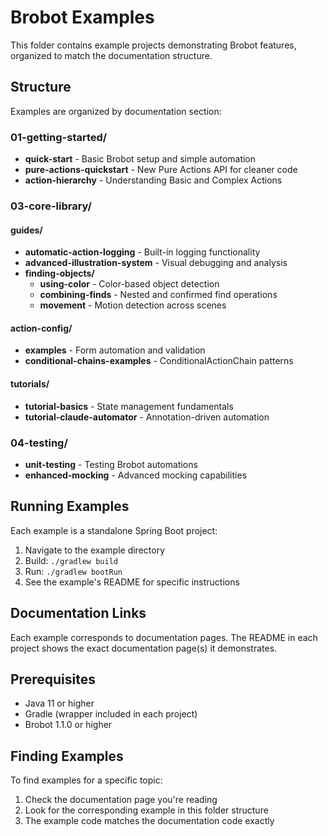 # Brobot Examples

This folder contains example projects demonstrating Brobot features, organized to match the documentation structure.

## Structure

Examples are organized by documentation section:

### 01-getting-started/
- **quick-start** - Basic Brobot setup and simple automation
- **pure-actions-quickstart** - New Pure Actions API for cleaner code
- **action-hierarchy** - Understanding Basic and Complex Actions

### 03-core-library/

#### guides/
- **automatic-action-logging** - Built-in logging functionality
- **advanced-illustration-system** - Visual debugging and analysis
- **finding-objects/**
  - **using-color** - Color-based object detection
  - **combining-finds** - Nested and confirmed find operations
  - **movement** - Motion detection across scenes

#### action-config/
- **examples** - Form automation and validation
- **conditional-chains-examples** - ConditionalActionChain patterns

#### tutorials/
- **tutorial-basics** - State management fundamentals
- **tutorial-claude-automator** - Annotation-driven automation

### 04-testing/
- **unit-testing** - Testing Brobot automations
- **enhanced-mocking** - Advanced mocking capabilities

## Running Examples

Each example is a standalone Spring Boot project:

1. Navigate to the example directory
2. Build: `./gradlew build`
3. Run: `./gradlew bootRun`
4. See the example's README for specific instructions

## Documentation Links

Each example corresponds to documentation pages. The README in each project shows the exact documentation page(s) it demonstrates.

## Prerequisites

- Java 11 or higher
- Gradle (wrapper included in each project)
- Brobot 1.1.0 or higher

## Finding Examples

To find examples for a specific topic:
1. Check the documentation page you're reading
2. Look for the corresponding example in this folder structure
3. The example code matches the documentation code exactly